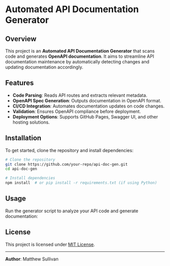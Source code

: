# Automated API Documentation Generator

## Overview

This project is an **Automated API Documentation Generator** that scans code and generates **OpenAPI documentation**. It aims to streamline API documentation maintenance by automatically detecting changes and updating documentation accordingly.

## Features

- **Code Parsing**: Reads API routes and extracts relevant metadata.
- **OpenAPI Spec Generation**: Outputs documentation in OpenAPI format.
- **CI/CD Integration**: Automates documentation updates on code changes.
- **Validation**: Ensures OpenAPI compliance before deployment.
- **Deployment Options**: Supports GitHub Pages, Swagger UI, and other hosting solutions.

## Installation

To get started, clone the repository and install dependencies:

```sh
# Clone the repository
git clone https://github.com/your-repo/api-doc-gen.git
cd api-doc-gen

# Install dependencies
npm install  # or pip install -r requirements.txt (if using Python)
```

## Usage

Run the generator script to analyze your API code and generate documentation:

## License
This project is licensed under [MIT License](LICENSE).

---

**Author**: Matthew Sullivan



